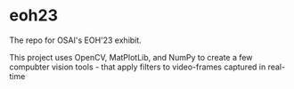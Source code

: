 # eoh23
The repo for OSAI's EOH'23 exhibit.

This project uses OpenCV, MatPlotLib, and NumPy to create a few compubter vision tools - that apply filters to video-frames captured in real-time
